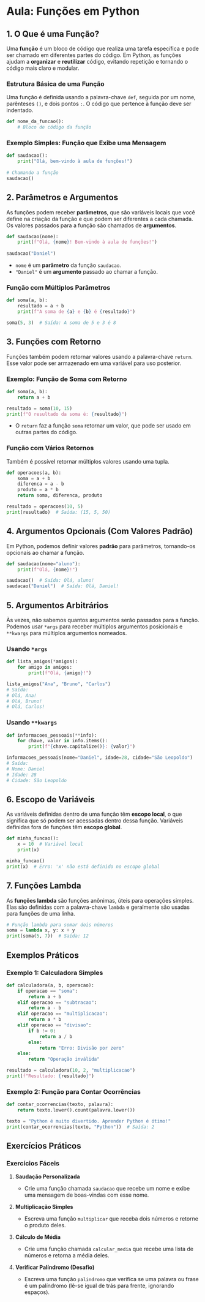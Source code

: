 # Aula: Funções em Python

## 1. O Que é uma Função?

Uma **função** é um bloco de código que realiza uma tarefa específica e pode ser chamado em diferentes partes do código. Em Python, as funções ajudam a **organizar** e **reutilizar** código, evitando repetição e tornando o código mais claro e modular.

### Estrutura Básica de uma Função

Uma função é definida usando a palavra-chave `def`, seguida por um nome, parênteses `()`, e dois pontos `:`. O código que pertence à função deve ser indentado.

```python
def nome_da_funcao():
    # Bloco de código da função
```

### Exemplo Simples: Função que Exibe uma Mensagem

```python
def saudacao():
    print("Olá, bem-vindo à aula de funções!")
    
# Chamando a função
saudacao()
```

## 2. Parâmetros e Argumentos

As funções podem receber **parâmetros**, que são variáveis locais que você define na criação da função e que podem ser diferentes a cada chamada. Os valores passados para a função são chamados de **argumentos**.

```python
def saudacao(nome):
    print(f"Olá, {nome}! Bem-vindo à aula de funções!")
    
saudacao("Daniel")
```

- `nome` é um **parâmetro** da função `saudacao`.
- `"Daniel"` é um **argumento** passado ao chamar a função.

### Função com Múltiplos Parâmetros

```python
def soma(a, b):
    resultado = a + b
    print(f"A soma de {a} e {b} é {resultado}")

soma(5, 3)  # Saída: A soma de 5 e 3 é 8
```

## 3. Funções com Retorno

Funções também podem retornar valores usando a palavra-chave `return`. Esse valor pode ser armazenado em uma variável para uso posterior.

### Exemplo: Função de Soma com Retorno

```python
def soma(a, b):
    return a + b

resultado = soma(10, 15)
print(f"O resultado da soma é: {resultado}")
```

- O `return` faz a função `soma` retornar um valor, que pode ser usado em outras partes do código.

### Função com Vários Retornos

Também é possível retornar múltiplos valores usando uma tupla.

```python
def operacoes(a, b):
    soma = a + b
    diferenca = a - b
    produto = a * b
    return soma, diferenca, produto

resultado = operacoes(10, 5)
print(resultado)  # Saída: (15, 5, 50)
```

## 4. Argumentos Opcionais (Com Valores Padrão)

Em Python, podemos definir valores **padrão** para parâmetros, tornando-os opcionais ao chamar a função.

```python
def saudacao(nome="aluno"):
    print(f"Olá, {nome}!")

saudacao()  # Saída: Olá, aluno!
saudacao("Daniel")  # Saída: Olá, Daniel!
```

## 5. Argumentos Arbitrários

Às vezes, não sabemos quantos argumentos serão passados para a função. Podemos usar `*args` para receber múltiplos argumentos posicionais e `**kwargs` para múltiplos argumentos nomeados.

### Usando `*args`

```python
def lista_amigos(*amigos):
    for amigo in amigos:
        print(f"Olá, {amigo}!")

lista_amigos("Ana", "Bruno", "Carlos") 
# Saída:
# Olá, Ana!
# Olá, Bruno!
# Olá, Carlos!
```

### Usando `**kwargs`

```python
def informacoes_pessoais(**info):
    for chave, valor in info.items():
        print(f"{chave.capitalize()}: {valor}")

informacoes_pessoais(nome="Daniel", idade=28, cidade="São Leopoldo")
# Saída:
# Nome: Daniel
# Idade: 28
# Cidade: São Leopoldo
```

## 6. Escopo de Variáveis

As variáveis definidas dentro de uma função têm **escopo local**, o que significa que só podem ser acessadas dentro dessa função. Variáveis definidas fora de funções têm **escopo global**.

```python
def minha_funcao():
    x = 10  # Variável local
    print(x)

minha_funcao()
print(x)  # Erro: 'x' não está definido no escopo global
```

## 7. Funções Lambda

As **funções lambda** são funções anônimas, úteis para operações simples. Elas são definidas com a palavra-chave `lambda` e geralmente são usadas para funções de uma linha.

```python
# Função lambda para somar dois números
soma = lambda x, y: x + y
print(soma(5, 7))  # Saída: 12
```

## Exemplos Práticos

### Exemplo 1: Calculadora Simples

```python
def calculadora(a, b, operacao):
    if operacao == "soma":
        return a + b
    elif operacao == "subtracao":
        return a - b
    elif operacao == "multiplicacao":
        return a * b
    elif operacao == "divisao":
        if b != 0:
            return a / b
        else:
            return "Erro: Divisão por zero"
    else:
        return "Operação inválida"

resultado = calculadora(10, 2, "multiplicacao")
print(f"Resultado: {resultado}")
```

### Exemplo 2: Função para Contar Ocorrências

```python
def contar_ocorrencias(texto, palavra):
    return texto.lower().count(palavra.lower())

texto = "Python é muito divertido. Aprender Python é ótimo!"
print(contar_ocorrencias(texto, "Python"))  # Saída: 2
```

## Exercícios Práticos

### Exercícios Fáceis

1. **Saudação Personalizada**
   - Crie uma função chamada `saudacao` que recebe um nome e exibe uma mensagem de boas-vindas com esse nome.

2. **Multiplicação Simples**
   - Escreva uma função `multiplicar` que receba dois números e retorne o produto deles.

3. **Cálculo de Média**
   - Crie uma função chamada `calcular_media` que recebe uma lista de números e retorna a média deles.

4. **Verificar Palíndromo (Desafio)**
   - Escreva uma função `palindromo` que verifica se uma palavra ou frase é um palíndromo (lê-se igual de trás para frente, ignorando espaços).
